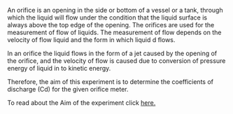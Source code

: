  An orifice is an opening in the side or bottom of a vessel or a tank, through which the liquid will flow under the condition that the liquid surface is always above the top edge of the opening. The orifices are used for the measurement of flow of liquids. The measurement of flow depends on the velocity of flow liquid and the form in which liquid d flows.

In an orifice the liquid flows in the form of a jet caused by the opening of the orifice, and the velocity of flow is caused due to conversion of pressure energy of liquid in to kinetic energy. 

Therefore, the aim of this experiment is to determine the coefficients of discharge (Cd) for the given orifice meter. 

To read about the Aim of the experiment click [here.](docs/3.Orifices.pdf)


